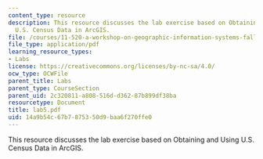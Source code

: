 ```yaml
---
content_type: resource
description: This resource discusses the lab exercise based on Obtaining and Using
  U.S. Census Data in ArcGIS.
file: /courses/11-520-a-workshop-on-geographic-information-systems-fall-2005/14a9b54c67b7875350d9baa6f270ffe0_lab5.pdf
file_type: application/pdf
learning_resource_types:
- Labs
license: https://creativecommons.org/licenses/by-nc-sa/4.0/
ocw_type: OCWFile
parent_title: Labs
parent_type: CourseSection
parent_uid: 2c320811-a808-516d-d362-87b899df38ba
resourcetype: Document
title: lab5.pdf
uid: 14a9b54c-67b7-8753-50d9-baa6f270ffe0
---
```

This resource discusses the lab exercise based on Obtaining and Using U.S. Census Data in ArcGIS.